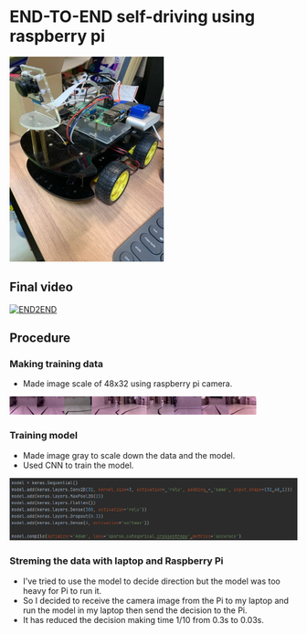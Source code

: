 # END-TO-END self-driving using raspberry pi

![ex_screenshot1](./img/1.png)


## Final video
[![END2END](http://img.youtube.com/vi/RroL84zUFFQ/0.jpg)](https://www.youtube.com/watch?v=RroL84zUFFQ)

## Procedure

### Making training data

* Made image scale of 48x32 using raspberry pi camera. 

![ex_screenshot2](./DATA/120W.jpg)![ex_screenshot2](./DATA/155D.jpg)![ex_screenshot2](./DATA/206W.jpg)![ex_screenshot2](./DATA/301W.jpg)![ex_screenshot2](./DATA/607W.jpg)![ex_screenshot2](./DATA/8002A.jpg)![ex_screenshot2](./DATA/1203W.jpg)![ex_screenshot2](./DATA/4003W.jpg)![ex_screenshot2](./DATA/5404D.jpg)


### Training model

* Made image gray to scale down the data and the model.
* Used CNN to train the model.

![ex_screenshot2](./img/2.png)

### Streming the data with laptop and Raspberry Pi

* I've tried to use the model to decide direction but the model was too heavy for Pi to run it.
* So I decided to receive the camera image from the Pi to my laptop and run the model in my laptop then send the decision to the Pi.
* It has reduced the decision making time 1/10 from 0.3s to 0.03s.





